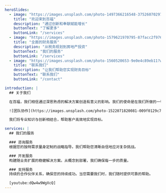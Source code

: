 ```yaml
---
heroSlides:
  - image: "https://images.unsplash.com/photo-1497366216548-37526070297c?w=1200&h=600&fit=crop"
    title: "欢迎来到百福"
    description: "通过创新和奉献赋能增长"
    buttonText: "了解更多"
    buttonLink: "/services"
  - image: "https://images.unsplash.com/photo-1579621970795-87facc2f976d?w=1200&h=600&fit=crop"
    title: "全面的财务服务"
    description: "从税务规划到房地产投资"
    buttonText: "我们的服务"
    buttonLink: "/services"
  - image: "https://images.unsplash.com/photo-1560520653-9e0e4c89eb11?w=1200&h=600&fit=crop"
    title: "联系我们"
    description: "让我们帮助您实现财务目标"
    buttonText: "联系我们"
    buttonLink: "/contact"

introduction: |
  ## 关于我们

  在百福，我们相信通过深思熟虑的解决方案创造有意义的影响。我们的使命是在我们所做的一切中提供卓越的服务，同时保持简单和清晰。

  ![团队协作](https://images.unsplash.com/photo-1522071820081-009f0129c71c?w=800&h=500&fit=crop)

  我们将专业知识与创新相结合，帮助客户高效地实现目标。

services: |
  ## 我们的服务

  ### 咨询服务
  根据您的独特需求量身定制的战略指导。我们帮助您清晰自信地应对复杂挑战。

  ### 开发服务
  构建随业务扩展的稳健解决方案。从概念到部署，我们确保每一步的质量。

  ### 支持服务
  持续的合作伙伴关系，确保您的持续成功。当您需要我们时，我们随时提供可靠的帮助。

  [youtube:dQw4w9WgXcQ]
---
```

